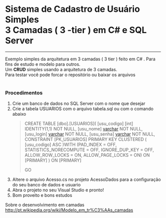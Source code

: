 <h1>Sistema de Cadastro de Usuário Simples<br>
3 Camadas ( 3 -tier ) em C#  e SQL Server</h1>

-----

Exemplo simples da arquitetura em 3 camadas ( 3 tier ) feito em C# . 
Para fins de estudo e modelo para outros.<br>
Um <b>CRUD</b> simples usando a arquitetura de 3 camadas.<br>
Para testar você pode forcar o repositório ou baixar os arquivos<br>
<br>

<h3>Procedimentos</h3>

<ol>
<li>Crie um banco de dados no SQL Server com o nome que desejar</li>
<li>Crie a tabela USUARIOS com o arquivo tabela.sql ou com o comando abaixo</li>
<blockquote>

CREATE TABLE [dbo].[USUARIOS](
  [usu_codigo] [int] IDENTITY(1,1) NOT NULL,
	[usu_nome] [varchar](150) NOT NULL,
	[usu_login] [varchar](100) NOT NULL,
	[usu_senha] [varchar](255) NOT NULL,
 CONSTRAINT [PK_USUARIOS] PRIMARY KEY CLUSTERED 
(
	[usu_codigo] ASC
)WITH (PAD_INDEX  = OFF, STATISTICS_NORECOMPUTE  = OFF, IGNORE_DUP_KEY = OFF, ALLOW_ROW_LOCKS  = ON, ALLOW_PAGE_LOCKS  = ON) ON [PRIMARY]
) ON [PRIMARY]

GO

</blockquote>
<li>Altere o arquivo Acesso.cs no projeto AcessoDados para a configuração do seu banco de dados e usuario</li>
<li>Abra o projeto no seu Visual Studio e pronto!</li>
<li>Bom proveito e bons estudos</li>
</ol>

Sobre o desenvolvimento em camadas http://pt.wikipedia.org/wiki/Modelo_em_tr%C3%AAs_camadas


